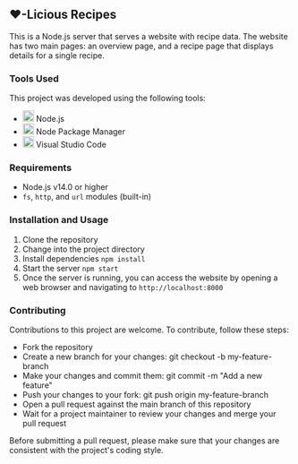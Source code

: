 ## &#x2764;-Licious Recipes
This is a Node.js server that serves a website with recipe data. The website has two main pages: an overview page, and a recipe page that displays details for a single recipe.

### Tools Used

This project was developed using the following tools:
- <img src="https://nodejs.org/static/images/logos/nodejs-new-pantone-black.svg" alt="Node.js Logo" height="20"> Node.js 
- <img src="https://upload.wikimedia.org/wikipedia/commons/thumb/d/db/Npm-logo.svg/800px-Npm-logo.svg.png" alt="NPM Logo" height="20"> Node Package Manager
- <img src="https://upload.wikimedia.org/wikipedia/commons/thumb/9/9a/Visual_Studio_Code_1.35_icon.svg/1024px-Visual_Studio_Code_1.35_icon.svg.png" alt="Visual Studio Code Logo" height="20"> Visual Studio Code

### Requirements
- Node.js v14.0 or higher
- `fs`, `http`, and `url` modules (built-in)

### Installation and Usage

1. Clone the repository
2. Change into the project directory
3. Install dependencies `npm install`
4. Start the server `npm start`
5. Once the server is running, you can access the website by opening a web browser and navigating to `http://localhost:8000`

### Contributing

Contributions to this project are welcome. To contribute, follow these steps:

- Fork the repository
- Create a new branch for your changes: git checkout -b my-feature-branch
- Make your changes and commit them: git commit -m "Add a new feature"
- Push your changes to your fork: git push origin my-feature-branch
- Open a pull request against the main branch of this repository
- Wait for a project maintainer to review your changes and merge your pull request

Before submitting a pull request, please make sure that your changes are consistent with the project's coding style.